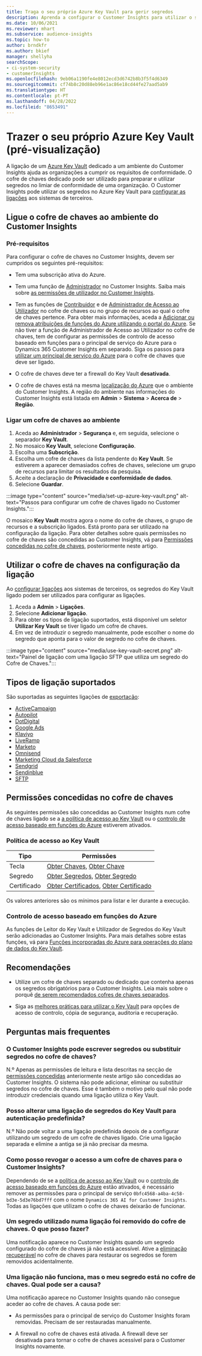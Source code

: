 ```yaml
---
title: Traga o seu próprio Azure Key Vault para gerir segredos
description: Aprenda a configurar o Customer Insights para utilizar o seu próprio Azure Key Vault.
ms.date: 10/06/2021
ms.reviewer: mhart
ms.subservice: audience-insights
ms.topic: how-to
author: brndkfr
ms.author: bkief
manager: shellyha
searchScope:
- ci-system-security
- customerInsights
ms.openlocfilehash: 9eb06a1190fe4e8012ecd3d6742b8b3f5f4d6349
ms.sourcegitcommit: cf74b8c20d88eb96e1ac86e18cd44fe27aad5ab9
ms.translationtype: HT
ms.contentlocale: pt-PT
ms.lasthandoff: 04/28/2022
ms.locfileid: "8653491"
---
```

# <a name="bring-your-own-azure-key-vault-preview"></a>Trazer o seu próprio Azure Key Vault (pré-visualização)

A ligação de um [Azure Key Vault](/azure/key-vault/general/basic-concepts) dedicado a um ambiente do Customer Insights ajuda as organizações a cumprir os requisitos de conformidade.
O cofre de chaves dedicado pode ser utilizado para preparar e utilizar segredos no limiar de conformidade de uma organização. O Customer Insights pode utilizar os segredos no Azure Key Vault para [configurar as ligações](connections.md) aos sistemas de terceiros.

## <a name="link-the-key-vault-to-the-customer-insights-environment"></a>Ligue o cofre de chaves ao ambiente do Customer Insights

### <a name="prerequisites"></a>Pré-requisitos

Para configurar o cofre de chaves no Customer Insights, devem ser cumpridos os seguintes pré-requisitos:

- Tem uma subscrição ativa do Azure.

- Tem uma função de [Administrador](permissions.md#admin) no Customer Insights. Saiba mais sobre [as permissões de utilizador no Customer Insights](permissions.md#assign-roles-and-permissions).

- Tem as funções de [Contribuidor](/azure/role-based-access-control/built-in-roles#contributor) e de [Administrador de Acesso ao Utilizador](/azure/role-based-access-control/built-in-roles#user-access-administrator) no cofre de chaves ou no grupo de recursos ao qual o cofre de chaves pertence. Para obter mais informações, aceda a [Adicionar ou remova atribuições de funções do Azure utilizando o portal do Azure](/azure/role-based-access-control/role-assignments-portal). Se não tiver a função de Administrador de Acesso ao Utilizador no cofre de chaves, tem de configurar as permissões de controlo de acesso baseado em funções para o principal de serviço do Azure para o Dynamics 365 Customer Insights em separado. Siga os passos para [utilizar um principal de serviço do Azure](connect-service-principal.md) para o cofre de chaves que deve ser ligado.

- O cofre de chaves deve ter a firewall do Key Vault **desativada**.

- O cofre de chaves está na mesma [localização do Azure](https://azure.microsoft.com/global-infrastructure/geographies/#overview) que o ambiente do Customer Insights. A região do ambiente nas informações do Customer Insights está listada em **Admin** > **Sistema** > **Acerca de** > **Região**.

### <a name="link-a-key-vault-to-the-environment"></a>Ligar um cofre de chaves ao ambiente

1. Aceda ao **Administrador** > **Segurança** e, em seguida, selecione o separador **Key Vault**.
1. No mosaico **Key Vault**, selecione **Configuração**.
1. Escolha uma **Subscrição**.
1. Escolha um cofre de chaves da lista pendente do **Key Vault**. Se estiverem a aparecer demasiados cofres de chaves, selecione um grupo de recursos para limitar os resultados da pesquisa.
1. Aceite a declaração de **Privacidade e conformidade de dados**.
1. Selecione **Guardar**.

:::image type="content" source="media/set-up-azure-key-vault.png" alt-text="Passos para configurar um cofre de chaves ligado no Customer Insights.":::

O mosaico **Key Vault** mostra agora o nome do cofre de chaves, o grupo de recursos e a subscrição ligados. Está pronto para ser utilizado na configuração da ligação.
Para obter detalhes sobre quais permissões no cofre de chaves são concedidas ao Customer Insights, vá para [Permissões concedidas no cofre de chaves](#permissions-granted-on-the-key-vault), posteriormente neste artigo.

## <a name="use-the-key-vault-in-the-connection-setup"></a>Utilizar o cofre de chaves na configuração da ligação

Ao [configurar ligações](connections.md) aos sistemas de terceiros, os segredos do Key Vault ligado podem ser utilizados para configurar as ligações.

1. Aceda a **Admin** > **Ligações**.
1. Selecione **Adicionar ligação**.
1. Para obter os tipos de ligação suportados, está disponível um seletor **Utilizar Key Vault** se tiver ligado um cofre de chaves.
1. Em vez de introduzir o segredo manualmente, pode escolher o nome do segredo que aponta para o valor de segredo no cofre de chaves.

:::image type="content" source="media/use-key-vault-secret.png" alt-text="Painel de ligação com uma ligação SFTP que utiliza um segredo do Cofre de Chaves.":::

## <a name="supported-connection-types"></a>Tipos de ligação suportados

São suportadas as seguintes ligações de [exportação](export-destinations.md):

* [ActiveCampaign](export-active-campaign.md)
* [Autopilot](export-autopilot.md)
* [DotDigital](export-dotdigital.md)
* [Google Ads](export-google-ads.md)
* [Klaviyo](export-klaviyo.md)
* [LiveRamp](export-liveramp.md)
* [Marketo](export-marketo.md)
* [Omnisend](export-omnisend.md)
* [Marketing Cloud da Salesforce](export-salesforce.md)
* [Sendgrid](export-sendgrid.md)
* [Sendinblue](export-sendinblue.md)
* [SFTP](export-sftp.md)

## <a name="permissions-granted-on-the-key-vault"></a>Permissões concedidas no cofre de chaves

As seguintes permissões são concedidas ao Customer Insights num cofre de chaves ligado se a [a política de acesso ao Key Vault](/azure/key-vault/general/assign-access-policy?tabs=azure-portal) ou o [controlo de acesso baseado em funções do Azure](/azure/key-vault/general/rbac-guide?tabs=azure-cli) estiverem ativados.

### <a name="key-vault-access-policy"></a>Política de acesso ao Key Vault

| Tipo        | Permissões          |
| ----------- | -------------------- |
| Tecla         | [Obter Chaves](/rest/api/keyvault/get-keys), [Obter Chave](/rest/api/keyvault/get-key)                                 |
| Segredo      | [Obter Segredos](/rest/api/keyvault/get-secrets), [Obter Segredo](/rest/api/keyvault/get-secret)                     |
| Certificado | [Obter Certificados](/rest/api/keyvault/get-certificates), [Obter Certificado](/rest/api/keyvault/get-certificate) |

Os valores anteriores são os mínimos para listar e ler durante a execução.

### <a name="azure-role-based-access-control"></a>Controlo de acesso baseado em funções do Azure

As funções de Leitor do Key Vault e Utilizador de Segredos do Key Vault serão adicionadas ao Customer Insights. Para mais detalhes sobre estas funções, vá para [Funções incorporadas do Azure para operações do plano de dados do Key Vault](/azure/key-vault/general/rbac-guide?tabs=azure-cli).

## <a name="recommendations"></a>Recomendações

- Utilize um cofre de chaves separado ou dedicado que contenha apenas os segredos obrigatórios para o Customer Insights. Leia mais sobre o porquê [de serem recomendados cofres de chaves separados](/azure/key-vault/general/best-practices#why-we-recommend-separate-key-vaults).

- Siga as [melhores práticas para utilizar o Key Vault](/azure/key-vault/general/best-practices#turn-on-logging) para opções de acesso de controlo, cópia de segurança, auditoria e recuperação.

## <a name="frequently-asked-questions"></a>Perguntas mais frequentes

### <a name="can-customer-insights-write-secrets-or-overwrite-secrets-into-the-key-vault"></a>O Customer Insights pode escrever segredos ou substituir segredos no cofre de chaves?

N.º Apenas as permissões de leitura e lista descritas na secção de [permissões concedidas](#permissions-granted-on-the-key-vault) anteriormente neste artigo são concedidas ao Customer Insights. O sistema não pode adicionar, eliminar ou substituir segredos no cofre de chaves. Esse é também o motivo pelo qual não pode introduzir credenciais quando uma ligação utiliza o Key Vault.

### <a name="can-i-change-a-connection-from-using-key-vault-secrets-to-default-authentication"></a>Posso alterar uma ligação de segredos do Key Vault para autenticação predefinida?

N.º Não pode voltar a uma ligação predefinida depois de a configurar utilizando um segredo de um cofre de chaves ligado. Crie uma ligação separada e elimine a antiga se já não precisar da mesma.

### <a name="how-can-i-revoke-access-to-a-key-vault-for-customer-insights"></a>Como posso revogar o acesso a um cofre de chaves para o Customer Insights?

Dependendo de se a [política de acesso ao Key Vault](/azure/key-vault/general/assign-access-policy?tabs=azure-portal) ou o [controlo de acesso baseado em funções do Azure](/azure/key-vault/general/rbac-guide?tabs=azure-cli) estão ativados, é necessário remover as permissões para o principal de serviço `0bfc4568-a4ba-4c58-bd3e-5d3e76bd7fff` com o nome `Dynamics 365 AI for Customer Insights`. Todas as ligações que utilizam o cofre de chaves deixarão de funcionar.

### <a name="a-secret-thats-used-in-a-connection-got-removed-from-the-key-vault-what-can-i-do"></a>Um segredo utilizado numa ligação foi removido do cofre de chaves. O que posso fazer?

Uma notificação aparece no Customer Insights quando um segredo configurado do cofre de chaves já não está acessível. Ative a [eliminação recuperável](/azure/key-vault/general/soft-delete-overview) no cofre de chaves para restaurar os segredos se forem removidos acidentalmente.

### <a name="a-connection-doesnt-work-but-my-secret-is-in-the-key-vault-what-might-be-the-cause"></a>Uma ligação não funciona, mas o meu segredo está no cofre de chaves. Qual pode ser a causa?

Uma notificação aparece no Customer Insights quando não consegue aceder ao cofre de chaves. A causa pode ser:

- As permissões para o principal de serviço do Customer Insights foram removidas. Precisam de ser restauradas manualmente.

- A firewall no cofre de chaves está ativada. A firewall deve ser desativada para tornar o cofre de chaves acessível para o Customer Insights novamente.
